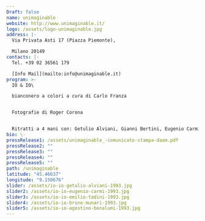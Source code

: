 ```yaml
---
Draft: false
name: unimaginable
website: http://www.unimaginable.it/
logo: /assets/logo-unimaginable.jpg
address: |-
  Via Privata Asti 17 (Piazza Piemonte),

  Milano 20149
contacts: |-
  Tel. +39 02 36561 179

  [Info Mail](mailto:info@unimaginable.it)
program: >-
  IO & IO\

  bianconero a colori a cura di Carlo Franza


  Fotografie di Roger Corona


  Ritratti a 4 mani con: Getulio Alviani, Gianni Bertini, Eugenio Carmi, Lucio del Pezzo, Franco Grignani, Ignazio Moncada, Bruno Munari, Tullio Pericoli, Arnaldo Pomodoro, Emilio Tadini, Luigi Veronesi, Agostino Bonalumi
bio: \-
pressRelease1: /assets/unimaginable_-comunicato-stampa-daam.pdf
pressRelease2: ""
pressRelease3: ""
pressRelease4: ""
pressRelease5: ""
path: /unimaginable
latitude: "45.46637"
longitude: "9.150676"
slider: /assets/io-io-getulio-alviani-1993.jpg
slider2: /assets/io-io-eugenio-carmi-1993.jpg
slider3: /assets/io-io-emilio-tadini-1993.jpg
slider4: /assets/io-io-bruno-munari-1993.jpg
slider5: /assets/io-io-agostino-bonalumi-1993.jpg
---
```

